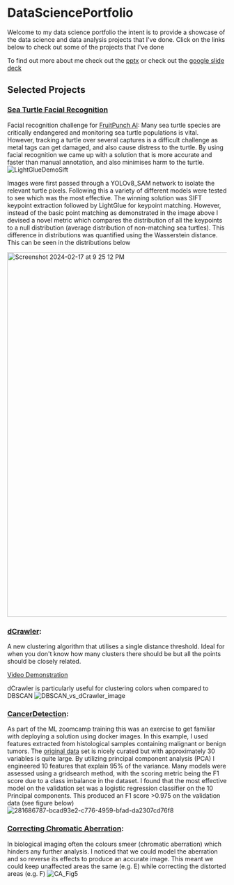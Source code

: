 # DataSciencePortfolio
Welcome to my data science portfolio the intent is to provide a showcase of the data science and data analysis projects that I've done.
Click on the links below to check out some of the projects that I've done

To find out more about me check out the [pptx](https://github.com/mleiwe/DataSciencePortfolio/blob/Introduction/WhoAmI_PlusOneCaseStudy.pptx) or check out the [google slide deck](https://docs.google.com/presentation/d/1Z9ctxT7zOCgElMMbZL1SyI6LiEEJxAnz_YTPMoUKxII/edit?usp=sharing)

## Selected Projects
### [Sea Turtle Facial Recognition](https://github.com/mleiwe/DataSciencePortfolio/tree/main/SeaTurtles) 
Facial recognition challenge for [FruitPunch AI](www.fruitpunch.ai/): Many sea turtle species are critically endangered and monitoring sea turtle populations is vital. However, tracking a turtle over several captures is a difficult challenge as metal tags can get damaged, and also cause distress to the turtle. By using facial recognition we came up with a solution that is more accurate and faster than manual annotation, and also minimises harm to the turtle. 
![LightGlueDemoSift](https://github.com/mleiwe/DataSciencePortfolio/assets/29621219/39106829-db2d-4239-b685-0f0b9032c0f4)

Images were first passed through a YOLOv8_SAM network to isolate the relevant turtle pixels. Following this a variety of different models were tested to see which was the most effective. The winning solution was SIFT keypoint extraction followed by LightGlue for keypoint matching. However, instead of the basic point matching as demonstrated in the image above I devised a novel metric which compares the distribution of all the keypoints to a null distribution (average distribution of non-matching sea turtles). This difference in distributions was quantified using the Wasserstein distance. This can be seen in the distributions below

<img width="836" alt="Screenshot 2024-02-17 at 9 25 12 PM" src="https://github.com/mleiwe/DataSciencePortfolio/assets/29621219/1e652fc4-3734-4d1c-94d7-025cddaff24b">

### [dCrawler](https://github.com/mleiwe/DataSciencePortfolio/tree/main/dCrawler): 
A new clustering algorithm that utilises a single distance threshold. Ideal for when you don't know how many clusters there should be but all the points should be closely related.

[Video Demonstration](https://github.com/mleiwe/DataSciencePortfolio/assets/29621219/de4ea1c5-5647-4c7a-a54f-5da4afb69c3d)

dCrawler is particularly useful for clustering colors when compared to DBSCAN
![DBSCAN_vs_dCrawler_image](https://github.com/mleiwe/DataSciencePortfolio/assets/29621219/cddbb868-f297-4a94-af2d-465f3af6455d)

### [CancerDetection](https://github.com/mleiwe/DataSciencePortfolio/tree/main/CancerDetection): 
As part of the ML zoomcamp training this was an exercise to get familiar with deploying a solution using docker images. In this example, I used features extracted from histological samples containing malignant or benign tumors. The [original data](https://archive.ics.uci.edu/dataset/17/breast+cancer+wisconsin+diagnostic) set is nicely curated but with approximately 30 variables is quite large. By utilizing principal component analysis (PCA) I engineered 10 features that explain 95% of the variance. Many models were assessed using a gridsearch method, with the scoring metric being the F1 score due to a class imbalance in the dataset. I found that the most effective model on the validation set was a logistic regression classifier on the 10 Principal components. This produced an F1 score >0.975 on the validation data (see figure below)
   ![281686787-bcad93e2-c776-4959-bfad-da2307cd76f8](https://github.com/mleiwe/DataSciencePortfolio/assets/29621219/30f35410-ee99-4fd5-8104-4b75d8aad2c6)

### [Correcting Chromatic Aberration](https://github.com/mleiwe/DataSciencePortfolio/tree/main/ChromaticAberration): 
In biological imaging often the colours smeer (chromatic aberration) which hinders any further analysis. I noticed that we could model the aberration and so reverse its effects to produce an accurate image. This meant we could keep unaffected areas the same (e.g. E) while correcting the distorted areas (e.g. F)
![CA_Fig5](https://github.com/mleiwe/DataSciencePortfolio/assets/29621219/c22f85cd-5c6b-489d-858c-e4ddcac89b55)
